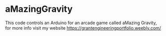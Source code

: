 # aMazingGravity
This code controls an Arduino for an arcade game called aMazing Gravity, for more info visit my website https://grantengineeringportfolio.weebly.com/
